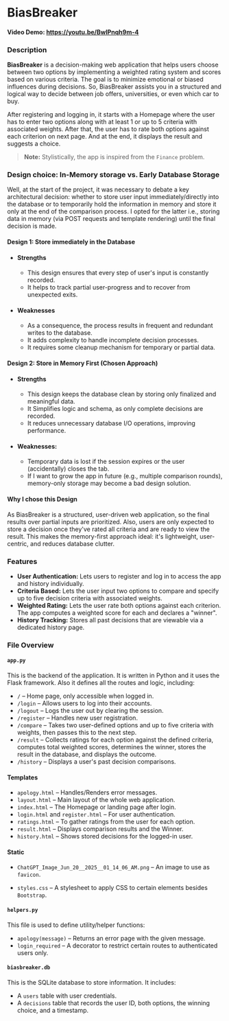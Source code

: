 # BiasBreaker

#### Video Demo: https://youtu.be/BwlPnqh9m-4

### Description
**BiasBreaker** is a decision-making web application that helps users choose between two options by implementing a weighted rating system and scores based on various criteria. The goal is to minimize emotional or biased influences during decisions. So, BiasBreaker assists you in a structured and logical way to decide between job offers, universities, or even which car to buy.

After registering and logging in, it starts with a Homepage where the user has to enter two options along with at least 1 or up to 5 criteria with associated weights. After that, the user has to rate both options against each criterion on next page. And at the end, it displays the result and suggests a choice.

> **Note:** Stylistically, the app is inspired from the `Finance` problem.


### Design choice: In-Memory storage vs. Early Database Storage
Well, at the start of the project, it was necessary to debate a key architectural decision: whether to store user input immediately/directly into the database or to temporarily hold the information in memory and store it only at the end of the comparison process. I opted for the latter i.e., storing data in memory (via POST requests and template rendering) until the final decision is made.

#### Design 1: Store immediately in the Database
- #### Strengths
    - This design ensures that every step of user's input is constantly recorded.
    - It helps to track partial user-progress and to recover from unexpected exits.
- #### Weaknesses
    - As a consequence, the process results in frequent and redundant writes to the database.
    - It adds complexity to handle incomplete decision processes.
    - It requires some cleanup mechanism for temporary or partial data.

#### Design 2: Store in Memory First (Chosen Approach)
- #### Strengths
    - This design keeps the database clean by storing only finalized and meaningful data.
    - It Simplifies logic and schema, as only complete decisions are recorded.
    - It reduces unnecessary database I/O operations, improving performance.
- #### Weaknesses:
    - Temporary data is lost if the session expires or the user (accidentally) closes the tab.
    - If I want to grow the app in future (e.g., multiple comparison rounds), memory-only storage may become a bad design solution.

#### Why I chose this Design
As BiasBreaker is a structured, user-driven web application, so the final results over partial inputs are prioritized. Also, users are only expected to store a decision once they've rated all criteria and are ready to view the result. This makes the memory-first approach ideal: it's lightweight, user-centric, and reduces database clutter.


### Features
- **User Authentication:** Lets users to register and log in to access the app and history individually.
- **Criteria Based:** Lets the user input two options to compare and specify up to five decision criteria with associated weights.
- **Weighted Rating:** Lets the user rate both options against each criterion. The app computes a weighted score for each and declares a "winner".
- **History Tracking:** Stores all past decisions that are viewable via a dedicated history page.


### File Overview

#### `app.py`
This is the backend of the application. It is written in Python and it uses the Flask framework. Also it defines all the routes and logic, including:

- `/` – Home page, only accessible when logged in.
- `/login` – Allows users to log into their accounts.
- `/logout` – Logs the user out by clearing the session.
- `/register` – Handles new user registration.
- `/compare` – Takes two user-defined options and up to five criteria with weights, then passes this to the next step.
- `/result` – Collects ratings for each option against the defined criteria, computes total weighted scores, determines the winner, stores the result in the database, and displays the outcome.
- `/history` – Displays a user's past decision comparisons.

#### Templates
- `apology.html` – Handles/Renders error messages.
- `layout.html` – Main layout of the whole web application.
- `index.html` – The Homepage or landing page after login.
- `login.html` and `register.html` – For user authentication.
- `ratings.html` – To gather ratings from the user for each option.
- `result.html` – Displays comparison results and the Winner.
- `history.html` – Shows stored decisions for the logged-in user.

#### Static
- `ChatGPT_Image_Jun_20__2025__01_14_06_AM.png` – An image to use as `favicon`.

- `styles.css` – A stylesheet to apply CSS to certain elements besides `Bootstrap`.

#### `helpers.py`
This file is used to define utility/helper functions:
- `apology(message)` – Returns an error page with the given message.
- `login_required` – A decorator to restrict certain routes to authenticated users only.

#### `biasbreaker.db`
This is the SQLite database to store information. It includes:
- A `users` table with user credentials.
- A `decisions` table that records the user ID, both options, the winning choice, and a timestamp.
